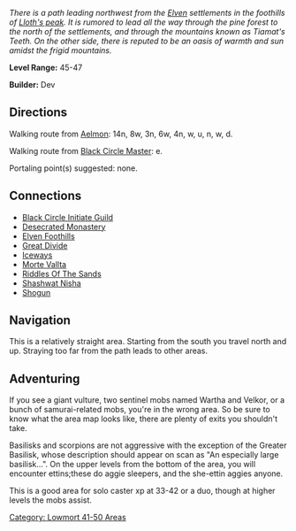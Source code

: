 *There is a path leading northwest from the [Elven](Elves "wikilink")
settlements in the foothills of [Lloth's
peak](:Category:_Lloth's_Peak "wikilink"). It is rumored to lead all the
way through the pine forest to the north of the settlements, and through
the mountains known as Tiamat's Teeth. On the other side, there is
reputed to be an oasis of warmth and sun amidst the frigid mountains.*

**Level Range:** 45-47

**Builder:** Dev

## Directions

Walking route from [Aelmon](Aelmon "wikilink"): 14n, 8w, 3n, 6w, 4n, w,
u, n, w, d.

Walking route from [Black Circle
Master](Black_Circle_Master "wikilink"): e.

Portaling point(s) suggested: none.

## Connections

-   [Black Circle Initiate
    Guild](:Category:Black_Circle_Initiate_Guild "wikilink")
-   [Desecrated Monastery](:Category:Desecrated_Monastery "wikilink")
-   [Elven Foothills](:Category:Elven_Foothills "wikilink")
-   [Great Divide](:Category:Great_Divide "wikilink")
-   [Iceways](:Category:Iceways "wikilink")
-   [Morte Vallta](:Category:Morte_Vallta "wikilink")
-   [Riddles Of The Sands](:Category:Riddles_Of_The_Sands "wikilink")
-   [Shashwat Nisha](:Category:Shashwat_Nisha "wikilink")
-   [Shogun](:Category:Shogun "wikilink")

## Navigation

This is a relatively straight area. Starting from the south you travel
north and up. Straying too far from the path leads to other areas.

## Adventuring

If you see a giant vulture, two sentinel mobs named Wartha and Velkor,
or a bunch of samurai-related mobs, you're in the wrong area. So be sure
to know what the area map looks like, there are plenty of exits you
shouldn't take.

Basilisks and scorpions are not aggressive with the exception of the
Greater Basilisk, whose description should appear on scan as "An
especially large basilisk...". On the upper levels from the bottom of
the area, you will encounter ettins;these do aggie sleepers, and the
she-ettin aggies anyone.

This is a good area for solo caster xp at 33-42 or a duo, though at
higher levels the mobs assist.

[Category: Lowmort 41-50
Areas](Category:_Lowmort_41-50_Areas "wikilink")
